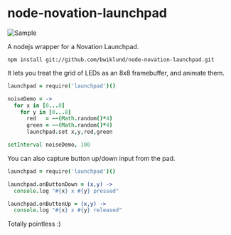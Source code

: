 node-novation-launchpad
===

![Sample](https://raw.github.com/bwiklund/node-novation-launchpad/master/examples/video.gif)

A nodejs wrapper for a Novation Launchpad.

```
npm install git://github.com/bwiklund/node-novation-launchpad.git
```

It lets you treat the grid of LEDs as an 8x8 framebuffer, and animate them.

```coffeescript
launchpad = require('launchpad')()

noiseDemo = ->
  for x in [0...8]
    for y in [0...8]
      red   = ~~(Math.random()*4)
      green = ~~(Math.random()*4)
      launchpad.set x,y,red,green

setInterval noiseDemo, 100
```

You can also capture button up/down input from the pad.

```coffeescript
launchpad = require('launchpad')()

launchpad.onButtonDown = (x,y) ->
  console.log "#{x} x #{y} pressed"

launchpad.onButtonUp = (x,y) ->
  console.log "#{x} x #{y} released"
```

Totally pointless :)
